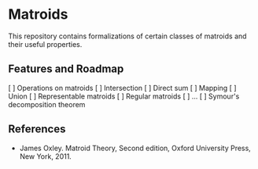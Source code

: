 # Matroids

This repository contains formalizations of certain classes of matroids and their useful properties.


## Features and Roadmap

[ ] Operations on matroids
    [ ] Intersection
    [ ] Direct sum
    [ ] Mapping
    [ ] Union
[ ] Representable matroids
[ ] Regular matroids
[ ] ...
[ ] Symour's decomposition theorem


## References

* James Oxley. Matroid Theory, Second edition, Oxford University Press, New York, 2011.
